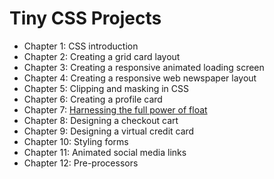# Tiny CSS Projects

* Chapter 1: CSS introduction
* Chapter 2: Creating a grid card layout
* Chapter 3: Creating a responsive animated loading screen
* Chapter 4: Creating a responsive web newspaper layout
* Chapter 5: Clipping and masking in CSS
* Chapter 6: Creating a profile card
* Chapter 7: [Harnessing the full power of float](./chapter-07/README.md)
* Chapter 8: Designing a checkout cart
* Chapter 9: Designing a virtual credit card
* Chapter 10: Styling forms
* Chapter 11: Animated social media links
* Chapter 12: Pre-processors

